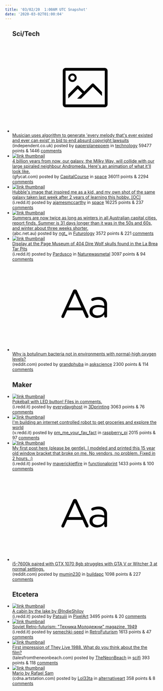 ```yaml
---
title: '03/02/20  1:00AM UTC Snapshot'
date: '2020-03-02T01:00:04'
---
```

<ul>
<h2>Sci/Tech</h2>

<li><a href='https://www.independent.co.uk/life-style/gadgets-and-tech/news/music-copyright-algorithm-lawsuit-damien-riehl-a9364536.html'><svg version='1.1' viewBox='-34 -14 104 64' preserveAspectRatio='xMidYMid meet' xmlns='http://www.w3.org/2000/svg' xmlns:xlink='http://www.w3.org/1999/xlink'>
    <title>link thumbnail</title>
    <path d='M32,4H4A2,2,0,0,0,2,6V30a2,2,0,0,0,2,2H32a2,2,0,0,0,2-2V6A2,2,0,0,0,32,4ZM4,30V6H32V30Z'></path>
    <path d='M8.92,14a3,3,0,1,0-3-3A3,3,0,0,0,8.92,14Zm0-4.6A1.6,1.6,0,1,1,7.33,11,1.6,1.6,0,0,1,8.92,9.41Z'></path>
    <path d='M22.78,15.37l-5.4,5.4-4-4a1,1,0,0,0-1.41,0L5.92,22.9v2.83l6.79-6.79L16,22.18l-3.75,3.75H15l8.45-8.45L30,24V21.18l-5.81-5.81A1,1,0,0,0,22.78,15.37Z'></path>
    </svg></a><div><div class='linkTitle'><a href='https://www.independent.co.uk/life-style/gadgets-and-tech/news/music-copyright-algorithm-lawsuit-damien-riehl-a9364536.html'>Musician uses algorithm to generate 'every melody that's ever existed and ever can exist' in bid to end absurd copyright lawsuits</a></div>(independent.co.uk) posted by <a href='https://www.reddit.com/user/paperplanepoem'>paperplanepoem</a> in <a href='https://www.reddit.com/r/technology'>technology</a> 59477 points & 1446 <a href='https://www.reddit.com/r/technology/comments/fbsf7o/musician_uses_algorithm_to_generate_every_melody/'>comments</a></div></li>

<li><a href='https://gfycat.com/corruptcompleteannashummingbird'><img src='https://a.thumbs.redditmedia.com/U6p83fFRaDAAwRzDD1gxGT4IAtEaKx3Rl-_4gYIdvW0.jpg' alt='link thumbnail'></a><div><div class='linkTitle'><a href='https://gfycat.com/corruptcompleteannashummingbird'>4 billion years from now, our galaxy, the Milky Way, will collide with our large spiraled neighbour Andromeda. Here's an animation of what it'll look like.</a></div>(gfycat.com) posted by <a href='https://www.reddit.com/user/CapitalCourse'>CapitalCourse</a> in <a href='https://www.reddit.com/r/space'>space</a> 36011 points & 2294 <a href='https://www.reddit.com/r/space/comments/fbvy4l/4_billion_years_from_now_our_galaxy_the_milky_way/'>comments</a></div></li>

<li><a href='https://i.redd.it/b1xsmyfbt0k41.jpg'><img src='https://a.thumbs.redditmedia.com/mqmPmcrXXlk_5oI6cZ2QPHQnVHq_mqiLHr4cedMDNc4.jpg' alt='link thumbnail'></a><div><div class='linkTitle'><a href='https://i.redd.it/b1xsmyfbt0k41.jpg'>Hubble's image that inspired me as a kid, and my own shot of the same galaxy taken last week after 2 years of learning this hobby. [OC]</a></div>(i.redd.it) posted by <a href='https://www.reddit.com/user/ajamesmccarthy'>ajamesmccarthy</a> in <a href='https://www.reddit.com/r/space'>space</a> 16225 points & 237 <a href='https://www.reddit.com/r/space/comments/fbr5ig/hubbles_image_that_inspired_me_as_a_kid_and_my/'>comments</a></div></li>

<li><a href='https://www.abc.net.au/news/2020-03-02/australian-summers-getting-longer-winters-shorter/12013978'><img src='https://b.thumbs.redditmedia.com/tm9gr99rNXUsepXVtzyyFx36ucTgMXxxc_HXNSSZeOQ.jpg' alt='link thumbnail'></a><div><div class='linkTitle'><a href='https://www.abc.net.au/news/2020-03-02/australian-summers-getting-longer-winters-shorter/12013978'>Summers are now twice as long as winters in all Australian capital cities, report finds. Summer is 31 days longer than it was in the 50s and 60s, and winter about three weeks shorter.</a></div>(abc.net.au) posted by <a href='https://www.reddit.com/user/ngt_'>ngt_</a> in <a href='https://www.reddit.com/r/Futurology'>Futurology</a> 3572 points & 221 <a href='https://www.reddit.com/r/Futurology/comments/fbz5yk/summers_are_now_twice_as_long_as_winters_in_all/'>comments</a></div></li>

<li><a href='https://i.redd.it/008je0lb12k41.jpg'><img src='https://b.thumbs.redditmedia.com/1T52TmJzzAQDANMljbdFVr3QPwa5vALGoYAqqsUMG1c.jpg' alt='link thumbnail'></a><div><div class='linkTitle'><a href='https://i.redd.it/008je0lb12k41.jpg'>Display at the Page Museum of 404 Dire Wolf skulls found in the La Brea Tar Pits</a></div>(i.redd.it) posted by <a href='https://www.reddit.com/user/Pardusco'>Pardusco</a> in <a href='https://www.reddit.com/r/Naturewasmetal'>Naturewasmetal</a> 3097 points & 94 <a href='https://www.reddit.com/r/Naturewasmetal/comments/fbtdm3/display_at_the_page_museum_of_404_dire_wolf/'>comments</a></div></li>

<li><a href='https://www.reddit.com/r/askscience/comments/fbuar6/why_is_botulinum_bacteria_not_in_environments/'><svg version='1.1' viewBox='-34 -12 104 64' preserveAspectRatio='xMidYMid slice' xmlns='http://www.w3.org/2000/svg' xmlns:xlink='http://www.w3.org/1999/xlink'>
    <title>text link thumbnail</title>
    <path d='M12.19,8.84a1.45,1.45,0,0,0-1.4-1h-.12a1.46,1.46,0,0,0-1.42,1L1.14,26.56a1.29,1.29,0,0,0-.14.59,1,1,0,0,0,1,1,1.12,1.12,0,0,0,1.08-.77l2.08-4.65h11l2.08,4.59a1.24,1.24,0,0,0,1.12.83,1.08,1.08,0,0,0,1.08-1.08,1.64,1.64,0,0,0-.14-.57ZM6.08,20.71l4.59-10.22,4.6,10.22Z'>
    </path>
    <path d='M32.24,14.78A6.35,6.35,0,0,0,27.6,13.2a11.36,11.36,0,0,0-4.7,1,1,1,0,0,0-.58.89,1,1,0,0,0,.94.92,1.23,1.23,0,0,0,.39-.08,8.87,8.87,0,0,1,3.72-.81c2.7,0,4.28,1.33,4.28,3.92v.5a15.29,15.29,0,0,0-4.42-.61c-3.64,0-6.14,1.61-6.14,4.64v.05c0,2.95,2.7,4.48,5.37,4.48a6.29,6.29,0,0,0,5.19-2.48V26.9a1,1,0,0,0,1,1,1,1,0,0,0,1-1.06V19A5.71,5.71,0,0,0,32.24,14.78Zm-.56,7.7c0,2.28-2.17,3.89-4.81,3.89-1.94,0-3.61-1.06-3.61-2.86v-.06c0-1.8,1.5-3,4.2-3a15.2,15.2,0,0,1,4.22.61Z'>
    </path>
    </svg></a><div><div class='linkTitle'><a href='https://www.reddit.com/r/askscience/comments/fbuar6/why_is_botulinum_bacteria_not_in_environments/'>Why is botulinum bacteria not in environments with normal-high oxygen levels?</a></div>(reddit.com) posted by <a href='https://www.reddit.com/user/grandphuba'>grandphuba</a> in <a href='https://www.reddit.com/r/askscience'>askscience</a> 2300 points & 114 <a href='https://www.reddit.com/r/askscience/comments/fbuar6/why_is_botulinum_bacteria_not_in_environments/'>comments</a></div></li>

<h2>Maker</h2>

<li><a href='https://i.redd.it/fq8xtl0ae2k41.jpg'><img src='https://a.thumbs.redditmedia.com/io83FNoAF_JjhDoZOlgRn203rQoz04taMfDkZNhCwd0.jpg' alt='link thumbnail'></a><div><div class='linkTitle'><a href='https://i.redd.it/fq8xtl0ae2k41.jpg'>Pokéball with LED button! Files in comments.</a></div>(i.redd.it) posted by <a href='https://www.reddit.com/user/everydayghost'>everydayghost</a> in <a href='https://www.reddit.com/r/3Dprinting'>3Dprinting</a> 3063 points & 76 <a href='https://www.reddit.com/r/3Dprinting/comments/fbu5ys/pokéball_with_led_button_files_in_comments/'>comments</a></div></li>

<li><a href='https://v.redd.it/8yyk6jwzs2k41'><img src='https://b.thumbs.redditmedia.com/TrN8Ts1-WAGJqCJzHOvNukvHOO2rHYUVRtEUhAL0yis.jpg' alt='link thumbnail'></a><div><div class='linkTitle'><a href='https://v.redd.it/8yyk6jwzs2k41'>I'm building an internet controlled robot to get groceries and explore the world</a></div>(v.redd.it) posted by <a href='https://www.reddit.com/user/pm_me_your_fav_fact'>pm_me_your_fav_fact</a> in <a href='https://www.reddit.com/r/raspberry_pi'>raspberry_pi</a> 2015 points & 97 <a href='https://www.reddit.com/r/raspberry_pi/comments/fbv6d0/im_building_an_internet_controlled_robot_to_get/'>comments</a></div></li>

<li><a href='https://i.redd.it/fa0l9zu2t2k41.jpg'><img src='https://b.thumbs.redditmedia.com/oKba4XeXHY0Lg_5j4ME_XF0QtlZPXATb4FvR-dgvEIk.jpg' alt='link thumbnail'></a><div><div class='linkTitle'><a href='https://i.redd.it/fa0l9zu2t2k41.jpg'>My first post here (please be gentle). I modeled and printed this 15 year old window bracket that broke on me. No vendors, no problem. Fixed in 2 hours. :)</a></div>(i.redd.it) posted by <a href='https://www.reddit.com/user/maverickjetfire'>maverickjetfire</a> in <a href='https://www.reddit.com/r/functionalprint'>functionalprint</a> 1433 points & 100 <a href='https://www.reddit.com/r/functionalprint/comments/fbv69s/my_first_post_here_please_be_gentle_i_modeled_and/'>comments</a></div></li>

<li><a href='https://www.reddit.com/r/buildapc/comments/fbuc8t/i57600k_paired_with_gtx_1070_8gb_struggles_with/'><svg version='1.1' viewBox='-34 -12 104 64' preserveAspectRatio='xMidYMid slice' xmlns='http://www.w3.org/2000/svg' xmlns:xlink='http://www.w3.org/1999/xlink'>
    <title>text link thumbnail</title>
    <path d='M12.19,8.84a1.45,1.45,0,0,0-1.4-1h-.12a1.46,1.46,0,0,0-1.42,1L1.14,26.56a1.29,1.29,0,0,0-.14.59,1,1,0,0,0,1,1,1.12,1.12,0,0,0,1.08-.77l2.08-4.65h11l2.08,4.59a1.24,1.24,0,0,0,1.12.83,1.08,1.08,0,0,0,1.08-1.08,1.64,1.64,0,0,0-.14-.57ZM6.08,20.71l4.59-10.22,4.6,10.22Z'>
    </path>
    <path d='M32.24,14.78A6.35,6.35,0,0,0,27.6,13.2a11.36,11.36,0,0,0-4.7,1,1,1,0,0,0-.58.89,1,1,0,0,0,.94.92,1.23,1.23,0,0,0,.39-.08,8.87,8.87,0,0,1,3.72-.81c2.7,0,4.28,1.33,4.28,3.92v.5a15.29,15.29,0,0,0-4.42-.61c-3.64,0-6.14,1.61-6.14,4.64v.05c0,2.95,2.7,4.48,5.37,4.48a6.29,6.29,0,0,0,5.19-2.48V26.9a1,1,0,0,0,1,1,1,1,0,0,0,1-1.06V19A5.71,5.71,0,0,0,32.24,14.78Zm-.56,7.7c0,2.28-2.17,3.89-4.81,3.89-1.94,0-3.61-1.06-3.61-2.86v-.06c0-1.8,1.5-3,4.2-3a15.2,15.2,0,0,1,4.22.61Z'>
    </path>
    </svg></a><div><div class='linkTitle'><a href='https://www.reddit.com/r/buildapc/comments/fbuc8t/i57600k_paired_with_gtx_1070_8gb_struggles_with/'>i5-7600k paired with GTX 1070 8gb struggles with GTA V or Witcher 3 at normal settings.</a></div>(reddit.com) posted by <a href='https://www.reddit.com/user/mumin230'>mumin230</a> in <a href='https://www.reddit.com/r/buildapc'>buildapc</a> 1098 points & 227 <a href='https://www.reddit.com/r/buildapc/comments/fbuc8t/i57600k_paired_with_gtx_1070_8gb_struggles_with/'>comments</a></div></li>

<h2>Etcetera</h2>

<li><a href='https://i.redd.it/ruz46nm1l1k41.png'><img src='https://b.thumbs.redditmedia.com/sVH292NsLacS9lVkXeO8IPTovmSJ4Wvn-NVf5-SwZsI.jpg' alt='link thumbnail'></a><div><div class='linkTitle'><a href='https://i.redd.it/ruz46nm1l1k41.png'>A cabin by the lake by @IndieShilov</a></div>(i.redd.it) posted by <a href='https://www.reddit.com/user/Patsuiii'>Patsuiii</a> in <a href='https://www.reddit.com/r/PixelArt'>PixelArt</a> 3495 points & 20 <a href='https://www.reddit.com/r/PixelArt/comments/fbsj3n/a_cabin_by_the_lake_by_indieshilov/'>comments</a></div></li>

<li><a href='https://i.redd.it/zq28h2dq92k41.jpg'><img src='https://b.thumbs.redditmedia.com/e3WgPUcJf3n5lW7mKG09i3IH_8MxlaCAMPEDhSstQUU.jpg' alt='link thumbnail'></a><div><div class='linkTitle'><a href='https://i.redd.it/zq28h2dq92k41.jpg'>Soviet Retro-futurism: "Техника Молодежни" magazine, 1949</a></div>(i.redd.it) posted by <a href='https://www.reddit.com/user/semechki-seed'>semechki-seed</a> in <a href='https://www.reddit.com/r/RetroFuturism'>RetroFuturism</a> 1613 points & 47 <a href='https://www.reddit.com/r/RetroFuturism/comments/fbtvmf/soviet_retrofuturism_техника_молодежни_magazine/'>comments</a></div></li>

<li><a href='https://talesfromtheneonbeach.com/2020/03/01/they-live-1988-sunshine-on-a-rainy-day/'><img src='https://b.thumbs.redditmedia.com/YmUXtc-5xZ1wBMbKP9uMJdafN97_GQIcbBbxfecFiiI.jpg' alt='link thumbnail'></a><div><div class='linkTitle'><a href='https://talesfromtheneonbeach.com/2020/03/01/they-live-1988-sunshine-on-a-rainy-day/'>First impression of They Live 1988. What do you think about the the film?</a></div>(talesfromtheneonbeach.com) posted by <a href='https://www.reddit.com/user/TheNeonBeach'>TheNeonBeach</a> in <a href='https://www.reddit.com/r/scifi'>scifi</a> 393 points & 118 <a href='https://www.reddit.com/r/scifi/comments/fbw68a/first_impression_of_they_live_1988_what_do_you/'>comments</a></div></li>

<li><a href='https://cdna.artstation.com/p/assets/images/images/017/387/778/large/rafael-sam-mariobaixa.jpg'><img src='https://a.thumbs.redditmedia.com/qYu4-wYPqa3rW7RbIcfs7xncFI4xcEs8mAZ0t2xWFU0.jpg' alt='link thumbnail'></a><div><div class='linkTitle'><a href='https://cdna.artstation.com/p/assets/images/images/017/387/778/large/rafael-sam-mariobaixa.jpg'>Mario by Rafael Sam</a></div>(cdna.artstation.com) posted by <a href='https://www.reddit.com/user/Lol33ta'>Lol33ta</a> in <a href='https://www.reddit.com/r/alternativeart'>alternativeart</a> 358 points & 8 <a href='https://www.reddit.com/r/alternativeart/comments/fbuavv/mario_by_rafael_sam/'>comments</a></div></li>

</ul>
